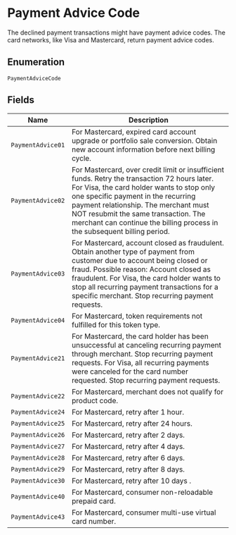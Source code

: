 
# Payment Advice Code

The declined payment transactions might have payment advice codes. The card networks, like Visa and Mastercard, return payment advice codes.

## Enumeration

`PaymentAdviceCode`

## Fields

| Name | Description |
|  --- | --- |
| `PaymentAdvice01` | For Mastercard, expired card account upgrade or portfolio sale conversion. Obtain new account information before next billing cycle. |
| `PaymentAdvice02` | For Mastercard, over credit limit or insufficient funds. Retry the transaction 72 hours later. For Visa, the card holder wants to stop only one specific payment in the recurring payment relationship. The merchant must NOT resubmit the same transaction. The merchant can continue the billing process in the subsequent billing period. |
| `PaymentAdvice03` | For Mastercard, account closed as fraudulent. Obtain another type of payment from customer due to account being closed or fraud. Possible reason: Account closed as fraudulent. For Visa, the card holder wants to stop all recurring payment transactions for a specific merchant. Stop recurring payment requests. |
| `PaymentAdvice04` | For Mastercard, token requirements not fulfilled for this token type. |
| `PaymentAdvice21` | For Mastercard, the card holder has been unsuccessful at canceling recurring payment through merchant. Stop recurring payment requests. For Visa, all recurring payments were canceled for the card number requested. Stop recurring payment requests. |
| `PaymentAdvice22` | For Mastercard, merchant does not qualify for product code. |
| `PaymentAdvice24` | For Mastercard, retry after 1 hour. |
| `PaymentAdvice25` | For Mastercard, retry after 24 hours. |
| `PaymentAdvice26` | For Mastercard, retry after 2 days. |
| `PaymentAdvice27` | For Mastercard, retry after 4 days. |
| `PaymentAdvice28` | For Mastercard, retry after 6 days. |
| `PaymentAdvice29` | For Mastercard, retry after 8 days. |
| `PaymentAdvice30` | For Mastercard, retry after 10 days . |
| `PaymentAdvice40` | For Mastercard, consumer non-reloadable prepaid card. |
| `PaymentAdvice43` | For Mastercard, consumer multi-use virtual card number. |


